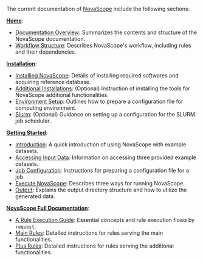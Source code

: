 The current documentation of [NovaScope](../index.md) include the following sections:


[**Home**](../index.md):

* [Documentation Overview](./documentation_overview.md): Summarizes the contents and structure of the NovaScope documentation.
* [Workflow Structure](./workflow_structure.md): Describes NovaScope's workflow, including rules and their dependencies.

[**Installation**](../installation/requirement.md):

* [Installing NovaScope](../installation/requirement.md): Details of installing required softwares and acquiring reference database.
* [Additional Installations](../installation/requirement_for_plus.md): (Optional) Instruction of installing the tools for NovaScope additional functionalities.
* [Environment Setup](../installation/env_setup.md): Outlines how to prepare a configuration file for computing environment.
* [Slurm](../installation/slurm.md): (Optional) Guidance on setting up a configuration for the SLURM job scheduler.

[**Getting Started**](../basic_usage/intro.md):

* [Introduction](../basic_usage/intro.md): A quick introduction of using NovaScope with example datasets.
* [Accessing Input Data](../basic_usage/access_data.md): Information on accessing three provided example datasets.
* [Job Configuration](../basic_usage/job_config.md): Instructions for preparing a configuration file for a job.
* [Execute NovaScope](../basic_usage/execute.md): Describes three ways for running NovaScope.
* [Output](../basic_usage/output.md): Explains the output directory structure and how to utilize the generated data.

[**NovaScope Full Documentation**](../fulldoc/intro.md):

* [A Rule Execution Guide](../fulldoc/execution_guide/core_concepts.md): Essential concepts and rule execution flows by `request`.
* [Main Rules](../fulldoc/rules/fastq2sbcd.md): Detailed instructions for rules serving the main functionalities.
* [Plus Rules](../fulldoc/rules/historef.md): Detailed instructions for rules serving the additional functionalities.